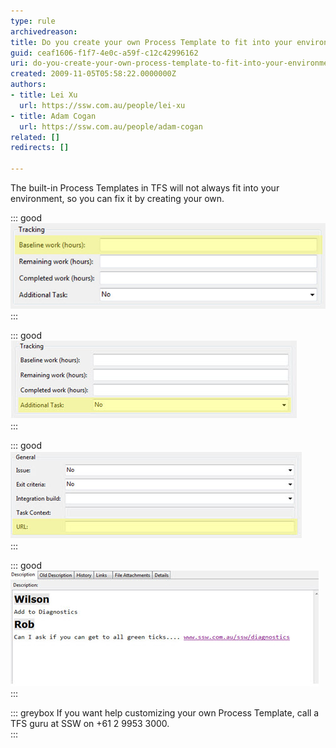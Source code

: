 ```yaml
---
type: rule
archivedreason: 
title: Do you create your own Process Template to fit into your environment?
guid: ceaf1606-f1f7-4e0c-a59f-c12c42996162
uri: do-you-create-your-own-process-template-to-fit-into-your-environment
created: 2009-11-05T05:58:22.0000000Z
authors:
- title: Lei Xu
  url: https://ssw.com.au/people/lei-xu
- title: Adam Cogan
  url: https://ssw.com.au/people/adam-cogan
related: []
redirects: []

---
```


The built-in Process Templates in TFS will not always fit into your environment, so you can fix it by creating your own. 


<!--endintro-->

::: good  
![Figure: Good - The "Baseline work (hours)" field was added to keep the original estimate](SSWAgile-Baseline-1.jpg)  
:::

::: good  
![Figure: Good - "Additional Task" was added to track scope creep](SSWAgile-Additional.jpg)  
:::

::: good  
![Figure: Good - The "URL" field has been added to allow reverse view from the web page](SSWAgile-URL.jpg)  
:::

::: good  
![Figure: Good - Rich text has been enabled in the "Description" field to allow users to enter better text for the requirement Note: the URL field is used in the   SSW Smashing Barrier product](SSWAgile-RichText.jpg)  
:::

::: greybox
If you want help customizing your own Process Template, call a TFS guru at SSW on +61 2 9953 3000.  
:::
